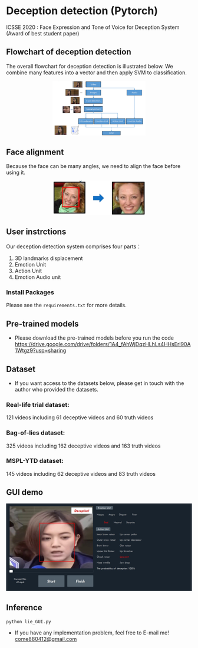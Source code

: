 # Deception detection (Pytorch)
ICSSE 2020 : Face Expression and Tone of Voice for Deception System (Award of best student paper)

## Flowchart of deception detection
The overall flowchart for deception detection is illustrated below. We combine many features into a vector and then apply SVM to classification.
<p align="center">
 <img src="https://github.com/come880412/Deception_detection/blob/main/img/Flowchart%20.png" width=50% height=50%>
</p>

## Face alignment
Because the face can be many angles, we need to align the face before using it.
<p align="center">
 <img src="https://github.com/come880412/Deception_detection/blob/main/img/face%20alignment.png" width=50% height=50%>
</p>

## User instrctions
Our deception detection system comprises four parts：
1. 3D landmarks displacement
2. Emotion Unit
3. Action Unit
4. Emotion Audio unit

### Install Packages
Please see the ```requirements.txt``` for more details.

## Pre-trained models
- Please download the pre-trained models before you run the code
<https://drive.google.com/drive/folders/1A4_fAhWjDqzHLhLs4HHsErl90A1Wtgz9?usp=sharing>

## Dataset
- If you want access to the datasets below, please get in touch with the author who provided the datasets.
### Real-life trial dataset:
121 videos including 61 deceptive videos and 60 truth videos
### Bag-of-lies dataset:
325 videos including 162 deceptive videos and 163 truth videos
### MSPL-YTD dataset:
145 videos including 62 deceptive videos and 83 truth videos

## GUI demo
![image](https://github.com/come880412/Deception_detection/blob/main/img/Demo.png)
## Inference
```python=
python lie_GUI.py
```
- If you have any implementation problem, feel free to E-mail me! come880412@gmail.com
